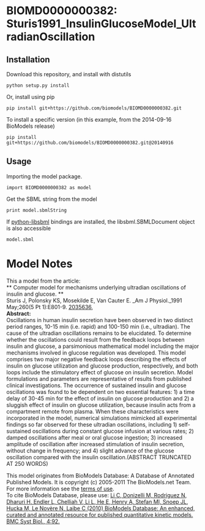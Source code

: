 # BIOMD0000000382: Sturis1991_InsulinGlucoseModel_UltradianOscillation

## Installation

Download this repository, and install with distutils

`python setup.py install`

Or, install using pip

`pip install git+https://github.com/biomodels/BIOMD0000000382.git`

To install a specific version (in this example, from the 2014-09-16 BioModels release)

`pip install git+https://github.com/biomodels/BIOMD0000000382.git@20140916`

## Usage

Importing the model package.

`import BIOMD0000000382 as model`

Get the SBML string from the model

`print model.sbmlString`

If [python-libsbml](https://pypi.python.org/pypi/python-libsbml) bindings are
installed, the libsbml.SBMLDocument object is also accessible

`model.sbml`


# Model Notes


This a model from the article:  
** Computer model for mechanisms underlying ultradian oscillations of insulin and glucose. **   
Sturis J, Polonsky KS, Mosekilde E, Van Cauter E. _Am J Physiol._1991
May;260(5 Pt 1):E801-9. [2035636](http://www.ncbi.nlm.nih.gov/pubmed/2035636),  
**Abstract:**   
Oscillations in human insulin secretion have been observed in two distinct
period ranges, 10-15 min (i.e. rapid) and 100-150 min (i.e., ultradian). The
cause of the ultradian oscillations remains to be elucidated. To determine
whether the oscillations could result from the feedback loops between insulin
and glucose, a parsimonious mathematical model including the major mechanisms
involved in glucose regulation was developed. This model comprises two major
negative feedback loops describing the effects of insulin on glucose
utilization and glucose production, respectively, and both loops include the
stimulatory effect of glucose on insulin secretion. Model formulations and
parameters are representative of results from published clinical
investigations. The occurrence of sustained insulin and glucose oscillations
was found to be dependent on two essential features: 1) a time delay of 30-45
min for the effect of insulin on glucose production and 2) a sluggish effect
of insulin on glucose utilization, because insulin acts from a compartment
remote from plasma. When these characteristics were incorporated in the model,
numerical simulations mimicked all experimental findings so far observed for
these ultradian oscillations, including 1) self-sustained oscillations during
constant glucose infusion at various rates; 2) damped oscillations after meal
or oral glucose ingestion; 3) increased amplitude of oscillation after
increased stimulation of insulin secretion, without change in frequency; and
4) slight advance of the glucose oscillation compared with the insulin
oscillation.(ABSTRACT TRUNCATED AT 250 WORDS)

This model originates from BioModels Database: A Database of Annotated
Published Models. It is copyright (c) 2005-2011 The BioModels.net Team.  
For more information see the [terms of
use](http://www.ebi.ac.uk/biomodels/legal.html).  
To cite BioModels Database, please use: [Li C, Donizelli M, Rodriguez N,
Dharuri H, Endler L, Chelliah V, Li L, He E, Henry A, Stefan MI, Snoep JL,
Hucka M, Le Novère N, Laibe C (2010) BioModels Database: An enhanced, curated
and annotated resource for published quantitative kinetic models. BMC Syst
Biol., 4:92.](http://www.ncbi.nlm.nih.gov/pubmed/20587024)


